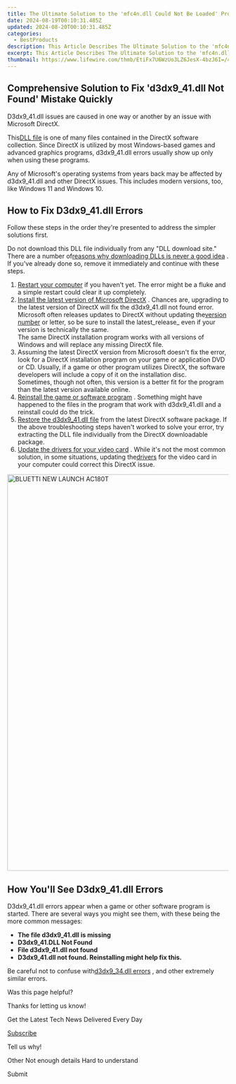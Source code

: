 ```yaml
---
title: The Ultimate Solution to the 'mfc4n.dll Could Not Be Loaded' Problem
date: 2024-08-19T00:10:31.485Z
updated: 2024-08-20T00:10:31.485Z
categories:
  - BestProducts
description: This Article Describes The Ultimate Solution to the 'mfc4n.dll Could Not Be Loaded' Problem
excerpt: This Article Describes The Ultimate Solution to the 'mfc4n.dll Could Not Be Loaded' Problem
thumbnail: https://www.lifewire.com/thmb/EtiFx7U6WzUo3LZ6JesX-4bzJ6I=/400x300/filters:no_upscale():max_bytes(150000):strip_icc():format(webp)/mfc42-dll-error-message-5af065a01f4e130037445df2.PNG
---
```


## Comprehensive Solution to Fix 'd3dx9_41.dll Not Found' Mistake Quickly
 D3dx9\_41.dll issues are caused in one way or another by an issue with Microsoft DirectX.

 This[DLL file](https://www.lifewire.com/what-is-a-dll-file-2625852) is one of many files contained in the DirectX software collection. Since DirectX is utilized by most Windows-based games and advanced graphics programs, d3dx9\_41.dll errors usually show up only when using these programs.

 Any of Microsoft's operating systems from years back may be affected by d3dx9\_41.dll and other DirectX issues. This includes modern versions, too, like Windows 11 and Windows 10.

<!-- affiliate ads begin -->

<!-- affiliate ads end -->
## How to Fix D3dx9\_41.dll Errors

 Follow these steps in the order they're presented to address the simpler solutions first.

 Do not download this DLL file individually from any "DLL download site." There are a number of[reasons why downloading DLLs is never a good idea](https://www.lifewire.com/important-reasons-not-to-download-dll-files-2624455) . If you've already done so, remove it immediately and continue with these steps.

1. [Restart your computer](https://www.lifewire.com/how-to-reboot-a-computer-2624568) if you haven't yet. The error might be a fluke and a simple restart could clear it up completely.
2. [Install the latest version of Microsoft DirectX](https://www.lifewire.com/how-to-download-install-directx-2624489) . Chances are, upgrading to the latest version of DirectX will fix the d3dx9\_41.dll not found error.  
 Microsoft often releases updates to DirectX without updating the[version number](https://www.lifewire.com/version-number-2626043) or letter, so be sure to install the latest_release_ even if your version is technically the same.  
 The same DirectX installation program works with all versions of Windows and will replace any missing DirectX file.
3. Assuming the latest DirectX version from Microsoft doesn't fix the error, look for a DirectX installation program on your game or application DVD or CD. Usually, if a game or other program utilizes DirectX, the software developers will include a copy of it on the installation disc.  
 Sometimes, though not often, this version is a better fit for the program than the latest version available online.
4. [Reinstall the game or software program](https://www.lifewire.com/what-is-the-proper-way-to-reinstall-a-software-program-2624478) . Something might have happened to the files in the program that work with d3dx9\_41.dll and a reinstall could do the trick.
5. [Restore the d3dx9_41.dll file](https://www.lifewire.com/how-to-restore-a-missing-directx-dll-file-2624516) from the latest DirectX software package. If the above troubleshooting steps haven't worked to solve your error, try extracting the DLL file individually from the DirectX downloadable package.
6. [Update the drivers for your video card](https://www.lifewire.com/how-to-update-drivers-in-windows-2619214) . While it's not the most common solution, in some situations, updating the[drivers](https://www.lifewire.com/what-is-a-device-driver-2625796) for the video card in your computer could correct this DirectX issue.

<!-- affiliate ads begin -->
<a href="https://bluettide.pxf.io/c/5597632/2042332/17092" target="_top" id="2042332"><img src="//a.impactradius-go.com/display-ad/17092-2042332" border="0" alt="BLUETTI NEW LAUNCH AC180T" width="960" height="900"/></a><img height="0" width="0" src="https://imp.pxf.io/i/5597632/2042332/17092" style="position:absolute;visibility:hidden;" border="0" />
<!-- affiliate ads end -->
## How You'll See D3dx9\_41.dll Errors

 D3dx9\_41.dll errors appear when a game or other software program is started. There are several ways you might see them, with these being the more common messages:

* **The file d3dx9\_41.dll is missing**
* **D3dx9\_41.DLL Not Found**
* **File d3dx9\_41.dll not found**
* **D3dx9\_41.dll not found. Reinstalling might help fix this.**

 Be careful not to confuse with[d3dx9_34.dll errors](https://www.lifewire.com/fix-d3dx9-34-dll-not-found-or-missing-errors-2623279) , and other extremely similar errors.

Was this page helpful?

Thanks for letting us know!

 Get the Latest Tech News Delivered Every Day

[Subscribe](https://www.lifewire.com/#)

Tell us why!

 Other  Not enough details  Hard to understand

 Submit

<ins class="adsbygoogle"
     style="display:block"
     data-ad-format="autorelaxed"
     data-ad-client="ca-pub-7571918770474297"
     data-ad-slot="1223367746"></ins>



<ins class="adsbygoogle"
     style="display:block"
     data-ad-client="ca-pub-7571918770474297"
     data-ad-slot="8358498916"
     data-ad-format="auto"
     data-full-width-responsive="true"></ins>


